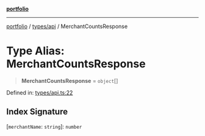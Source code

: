 [**portfolio**](../../../README.md)

***

[portfolio](../../../modules.md) / [types/api](../README.md) / MerchantCountsResponse

# Type Alias: MerchantCountsResponse

> **MerchantCountsResponse** = `object`[]

Defined in: [types/api.ts:22](https://github.com/tnorlund/Portfolio/blob/ab6add07c3ec610b347170b52b3a8650c891ed13/portfolio/types/api.ts#L22)

## Index Signature

\[`merchantName`: `string`\]: `number`
